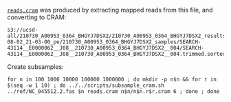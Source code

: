 [`reads.cram`](reads.cram) was produced by extracting mapped reads from this file, and converting to CRAM:

```
s3://ucsd-all/210730_A00953_0364_BHGYJ7DSX2/210730_A00953_0364_BHGYJ7DSX2_results/2021-08-02_21-03-00_pe/210730_A00953_0364_BHGYJ7DSX2_samples/SEARCH-43114__E0000062__J08__210730_A00953_0364_BHGYJ7DSX2__004/SEARCH-43114__E0000062__J08__210730_A00953_0364_BHGYJ7DSX2__004.trimmed.sorted.bam
```

Create subsamples:

```
for n in 100 1000 10000 100000 1000000 ; do mkdir -p n$n && for r in $(seq -w 1 10) ; do ../../scripts/subsample_cram.sh ../ref/NC_045512.2.fas $n reads.cram n$n/n$n.r$r.cram 6 ; done ; done
```
